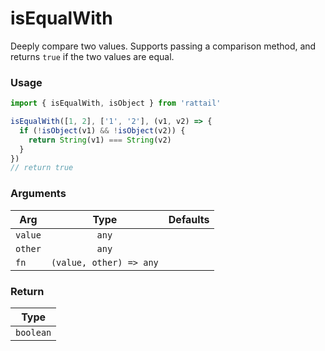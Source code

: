 # isEqualWith

Deeply compare two values. Supports passing a comparison method, and returns `true` if the two values ​​are equal.

### Usage

```ts
import { isEqualWith, isObject } from 'rattail'

isEqualWith([1, 2], ['1', '2'], (v1, v2) => {
  if (!isObject(v1) && !isObject(v2)) {
    return String(v1) === String(v2)
  }
})
// return true
```

### Arguments

| Arg     |          Type           | Defaults |
| ------- | :---------------------: | -------: |
| `value` |          `any`          |          |
| `other` |          `any`          |          |
| `fn`    | `(value, other) => any` |          |

### Return

|   Type    |
| :-------: |
| `boolean` |
